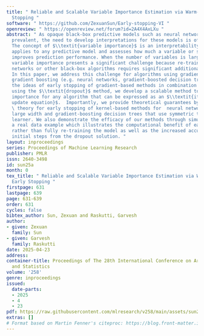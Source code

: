 ```yaml
---
title: " Reliable and Scalable Variable Importance Estimation via Warm-start and Early
  Stopping "
software: " https://github.com/ZexuanSun/Early-stopping-VI "
openreview: " https://openreview.net/forum?id=2A4X4AxLXu "
abstract: " As opaque black-box predictive models such as neural networks become more
  prevalent, the need to develop interpretations for these models is of great interest.
  The concept of $\\textit{variable importance}$ is an interpretability measure that
  applies to any predictive model and assesses how much a variable or set of variables
  improves prediction performance. When the number of variables is large, estimating
  variable importance presents a significant challenge because re-training neural
  networks or other black-box algorithms requires significant additional computation.
  In this paper, we address this challenge for algorithms using gradient descent and
  gradient boosting (e.g. neural networks, gradient-boosted decision trees). By using
  the ideas of early stopping of gradient-based methods in combination with warm-start
  using the $\\textit{dropout}$ method, we develop a scalable method to estimate variable
  importance for any algorithm that can be expressed as an $\\textit{iterative kernel
  update equation}$.  Importantly, we provide theoretical guarantees by using the
  \ theory for early stopping of kernel-based methods for  neural networks with sufficient
  large width and gradient-boosting decision trees that use symmetric tree as a weaker
  learner. We also demonstrate the efficacy of our methods through simulations and
  a real data example which illustrates the computational benefit of early stopping
  rather than fully re-training the model as well as the increased accuracy of taking
  initial steps from the dropout solution. "
layout: inproceedings
series: Proceedings of Machine Learning Research
publisher: PMLR
issn: 2640-3498
id: sun25a
month: 0
tex_title: " Reliable and Scalable Variable Importance Estimation via Warm-start and
  Early Stopping "
firstpage: 631
lastpage: 639
page: 631-639
order: 631
cycles: false
bibtex_author: Sun, Zexuan and Raskutti, Garvesh
author:
- given: Zexuan
  family: Sun
- given: Garvesh
  family: Raskutti
date: 2025-04-23
address:
container-title: Proceedings of The 28th International Conference on Artificial Intelligence
  and Statistics
volume: '258'
genre: inproceedings
issued:
  date-parts:
  - 2025
  - 4
  - 23
pdf: https://raw.githubusercontent.com/mlresearch/v258/main/assets/sun25a/sun25a.pdf
extras: []
# Format based on Martin Fenner's citeproc: https://blog.front-matter.io/posts/citeproc-yaml-for-bibliographies/
---
```

